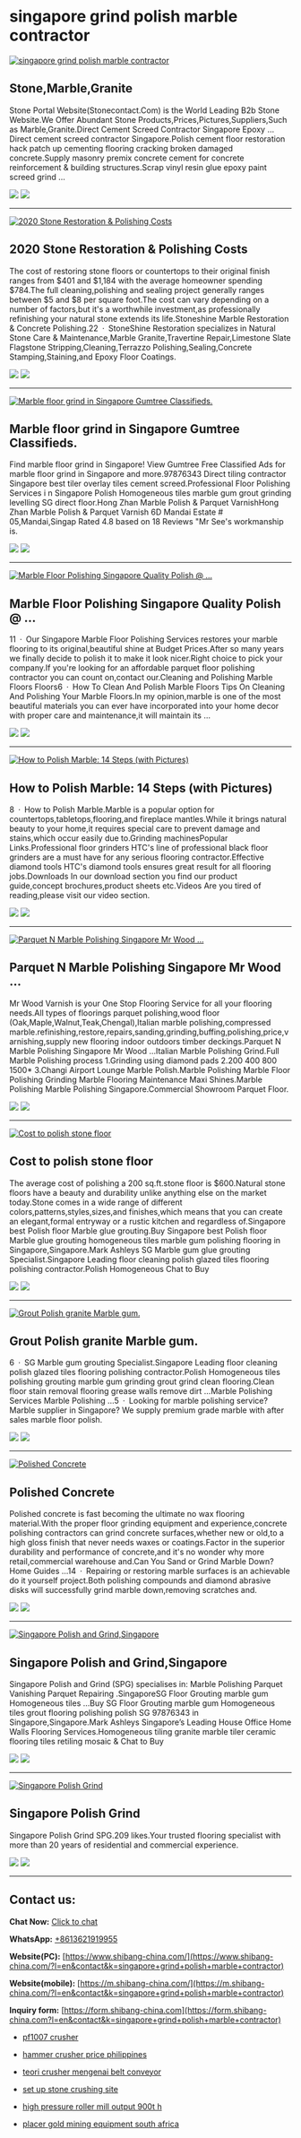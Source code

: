 # singapore grind polish marble contractor

<a href="https://swt.shibang-china.com/?l=en&img&k=singapore+grind+polish+marble+contractor" target="_blank">![singapore grind polish marble contractor](http://static.shibang-china.com/all-800x300/1452.jpg)</a>

## Stone,Marble,Granite
Stone Portal Website(Stonecontact.Com) is the World Leading B2b Stone Website.We Offer Abundant Stone Products,Prices,Pictures,Suppliers,Such as Marble,Granite.Direct Cement Screed Contractor Singapore Epoxy …Direct cement screed contractor Singapore.Polish cement floor restoration hack patch up cementing flooring cracking broken damaged concrete.Supply masonry premix concrete cement for concrete reinforcement &amp; building structures.Scrap vinyl resin glue epoxy paint screed grind …


<a href="https://whatsapp.shibangsoft.com/WhatsApp.php" target="_blank" title="WhatsApp">![](http://static.shibang-china.com/icon/whatsapp.png)</a> <a href="https://swt.shibang-china.com/?l=en&icon&k=singapore+grind+polish+marble+contractor" target="_blank">![](http://static.shibang-china.com/icon/chat-en.png)</a>

---

<a href="https://swt.shibang-china.com/?l=en&img&k=singapore+grind+polish+marble+contractor" target="_blank">![2020 Stone Restoration &amp; Polishing Costs](http://static.shibang-china.com/all-800x300/1443.jpg)</a>

## 2020 Stone Restoration &amp; Polishing Costs
The cost of restoring stone floors or countertops to their original finish ranges from $401 and $1,184 with the average homeowner spending $784.The full cleaning,polishing and sealing project generally ranges between $5 and $8 per square foot.The cost can vary depending on a number of factors,but it's a worthwhile investment,as professionally refinishing your natural stone extends its life.Stoneshine Marble Restoration &amp; Concrete Polishing.22&ensp;&#0183;&ensp;StoneShine Restoration specializes in Natural Stone Care &amp; Maintenance,Marble Granite,Travertine Repair,Limestone Slate Flagstone Stripping,Cleaning,Terrazzo Polishing,Sealing,Concrete Stamping,Staining,and Epoxy Floor Coatings.


<a href="https://whatsapp.shibangsoft.com/WhatsApp.php" target="_blank" title="WhatsApp">![](http://static.shibang-china.com/icon/whatsapp.png)</a> <a href="https://swt.shibang-china.com/?l=en&icon&k=singapore+grind+polish+marble+contractor" target="_blank">![](http://static.shibang-china.com/icon/chat-en.png)</a>

---

<a href="https://swt.shibang-china.com/?l=en&img&k=singapore+grind+polish+marble+contractor" target="_blank">![Marble floor grind in Singapore Gumtree Classifieds.](http://static.shibang-china.com/all-800x300/786.jpg)</a>

## Marble floor grind in Singapore Gumtree Classifieds.
Find marble floor grind in Singapore! View Gumtree Free Classified Ads for marble floor grind in Singapore and more.97876343 Direct tiling contractor Singapore best tiler overlay tiles cement screed.Professional Floor Polishing Services i n Singapore Polish Homogeneous tiles marble gum grout grinding levelling SG direct floor.Hong Zhan Marble Polish &amp; Parquet VarnishHong Zhan Marble Polish &amp; Parquet Varnish 6D Mandai Estate # 05,Mandai,Singap Rated 4.8 based on 18 Reviews &quot;Mr See's workmanship is.


<a href="https://whatsapp.shibangsoft.com/WhatsApp.php" target="_blank" title="WhatsApp">![](http://static.shibang-china.com/icon/whatsapp.png)</a> <a href="https://swt.shibang-china.com/?l=en&icon&k=singapore+grind+polish+marble+contractor" target="_blank">![](http://static.shibang-china.com/icon/chat-en.png)</a>

---

<a href="https://swt.shibang-china.com/?l=en&img&k=singapore+grind+polish+marble+contractor" target="_blank">![Marble Floor Polishing Singapore Quality Polish @ …](http://static.shibang-china.com/all-800x300/1425.jpg)</a>

## Marble Floor Polishing Singapore Quality Polish @ …
11&ensp;&#0183;&ensp;Our Singapore Marble Floor Polishing Services restores your marble flooring to its original,beautiful shine at Budget Prices.After so many years we finally decide to polish it to make it look nicer.Right choice to pick your company.If you're looking for an affordable parquet floor polishing contractor you can count on,contact our.Cleaning and Polishing Marble Floors Floors6&ensp;&#0183;&ensp;How To Clean And Polish Marble Floors Tips On Cleaning And Polishing Your Marble Floors.In my opinion,marble is one of the most beautiful materials you can ever have incorporated into your home decor with proper care and maintenance,it will maintain its …


<a href="https://whatsapp.shibangsoft.com/WhatsApp.php" target="_blank" title="WhatsApp">![](http://static.shibang-china.com/icon/whatsapp.png)</a> <a href="https://swt.shibang-china.com/?l=en&icon&k=singapore+grind+polish+marble+contractor" target="_blank">![](http://static.shibang-china.com/icon/chat-en.png)</a>

---

<a href="https://swt.shibang-china.com/?l=en&img&k=singapore+grind+polish+marble+contractor" target="_blank">![How to Polish Marble: 14 Steps (with Pictures)](http://static.shibang-china.com/all-800x300/616.jpg)</a>

## How to Polish Marble: 14 Steps (with Pictures)
8&ensp;&#0183;&ensp;How to Polish Marble.Marble is a popular option for countertops,tabletops,flooring,and fireplace mantles.While it brings natural beauty to your home,it requires special care to prevent damage and stains,which occur easily due to.Grinding machinesPopular Links.Professional floor grinders HTC's line of professional black floor grinders are a must have for any serious flooring contractor.Effective diamond tools HTC's diamond tools ensures great result for all flooring jobs.Downloads In our download section you find our product guide,concept brochures,product sheets etc.Videos Are you tired of reading,please visit our video section.


<a href="https://whatsapp.shibangsoft.com/WhatsApp.php" target="_blank" title="WhatsApp">![](http://static.shibang-china.com/icon/whatsapp.png)</a> <a href="https://swt.shibang-china.com/?l=en&icon&k=singapore+grind+polish+marble+contractor" target="_blank">![](http://static.shibang-china.com/icon/chat-en.png)</a>

---

<a href="https://swt.shibang-china.com/?l=en&img&k=singapore+grind+polish+marble+contractor" target="_blank">![Parquet N Marble Polishing Singapore Mr Wood …](http://static.shibang-china.com/all-800x300/1404.jpg)</a>

## Parquet N Marble Polishing Singapore Mr Wood …
Mr Wood Varnish is your One Stop Flooring Service for all your flooring needs.All types of floorings parquet polishing,wood floor (Oak,Maple,Walnut,Teak,Chengal),Italian marble polishing,compressed marble.refinishing,restore,repairs,sanding,grinding,buffing,polishing,price,varnishing,supply new flooring indoor outdoors timber deckings.Parquet N Marble Polishing Singapore Mr Wood …Italian Marble Polishing Grind.Full Marble Polishing process 1.Grinding using diamond pads 2.200 400 800 1500* 3.Changi Airport Lounge Marble Polish.Marble Polishing Marble Floor Polishing Grinding Marble Flooring Maintenance Maxi Shines.Marble Polishing Marble Polishing Singapore.Commercial Showroom Parquet Floor.


<a href="https://whatsapp.shibangsoft.com/WhatsApp.php" target="_blank" title="WhatsApp">![](http://static.shibang-china.com/icon/whatsapp.png)</a> <a href="https://swt.shibang-china.com/?l=en&icon&k=singapore+grind+polish+marble+contractor" target="_blank">![](http://static.shibang-china.com/icon/chat-en.png)</a>

---

<a href="https://swt.shibang-china.com/?l=en&img&k=singapore+grind+polish+marble+contractor" target="_blank">![Cost to polish stone floor](http://static.shibang-china.com/all-800x300/153.jpg)</a>

## Cost to polish stone floor
The average cost of polishing a 200 sq.ft.stone floor is $600.Natural stone floors have a beauty and durability unlike anything else on the market today.Stone comes in a wide range of different colors,patterns,styles,sizes,and finishes,which means that you can create an elegant,formal entryway or a rustic kitchen and regardless of.Singapore best Polish floor Marble glue grouting.Buy Singapore best Polish floor Marble glue grouting homogeneous tiles marble gum polishing flooring in Singapore,Singapore.Mark Ashleys SG Marble gum glue grouting Specialist.Singapore Leading floor cleaning polish glazed tiles flooring polishing contractor.Polish Homogeneous Chat to Buy


<a href="https://whatsapp.shibangsoft.com/WhatsApp.php" target="_blank" title="WhatsApp">![](http://static.shibang-china.com/icon/whatsapp.png)</a> <a href="https://swt.shibang-china.com/?l=en&icon&k=singapore+grind+polish+marble+contractor" target="_blank">![](http://static.shibang-china.com/icon/chat-en.png)</a>

---

<a href="https://swt.shibang-china.com/?l=en&img&k=singapore+grind+polish+marble+contractor" target="_blank">![Grout Polish granite Marble gum.](http://static.shibang-china.com/all-800x300/1312.jpg)</a>

## Grout Polish granite Marble gum.
6&ensp;&#0183;&ensp;SG Marble gum grouting Specialist.Singapore Leading floor cleaning polish glazed tiles flooring polishing contractor.Polish Homogeneous tiles polishing grouting marble gum grinding grout grind clean flooring.Clean floor stain removal flooring grease walls remove dirt …Marble Polishing Services Marble Polishing …5&ensp;&#0183;&ensp;Looking for marble polishing service? Marble supplier in Singapore? We supply premium grade marble with after sales marble floor polish.


<a href="https://whatsapp.shibangsoft.com/WhatsApp.php" target="_blank" title="WhatsApp">![](http://static.shibang-china.com/icon/whatsapp.png)</a> <a href="https://swt.shibang-china.com/?l=en&icon&k=singapore+grind+polish+marble+contractor" target="_blank">![](http://static.shibang-china.com/icon/chat-en.png)</a>

---

<a href="https://swt.shibang-china.com/?l=en&img&k=singapore+grind+polish+marble+contractor" target="_blank">![Polished Concrete](http://static.shibang-china.com/all-800x300/1312.jpg)</a>

## Polished Concrete
Polished concrete is fast becoming the ultimate no wax flooring material.With the proper floor grinding equipment and experience,concrete polishing contractors can grind concrete surfaces,whether new or old,to a high gloss finish that never needs waxes or coatings.Factor in the superior durability and performance of concrete,and it's no wonder why more retail,commercial warehouse and.Can You Sand or Grind Marble Down? Home Guides …14&ensp;&#0183;&ensp;Repairing or restoring marble surfaces is an achievable do it yourself project.Both polishing compounds and diamond abrasive disks will successfully grind marble down,removing scratches and.


<a href="https://whatsapp.shibangsoft.com/WhatsApp.php" target="_blank" title="WhatsApp">![](http://static.shibang-china.com/icon/whatsapp.png)</a> <a href="https://swt.shibang-china.com/?l=en&icon&k=singapore+grind+polish+marble+contractor" target="_blank">![](http://static.shibang-china.com/icon/chat-en.png)</a>

---

<a href="https://swt.shibang-china.com/?l=en&img&k=singapore+grind+polish+marble+contractor" target="_blank">![Singapore Polish and Grind,Singapore](http://static.shibang-china.com/all-800x300/45.jpg)</a>

## Singapore Polish and Grind,Singapore
Singapore Polish and Grind (SPG) specialises in: Marble Polishing Parquet Vanishing Parquet Repairing .SingaporeSG Floor Grouting marble gum Homogeneous tiles …Buy SG Floor Grouting marble gum Homogeneous tiles grout flooring polishing polish SG 97876343 in Singapore,Singapore.Mark Ashleys Singapore’s Leading House Office Home Walls Flooring Services.Homogeneous tiling granite marble tiler ceramic flooring tiles retiling mosaic &amp; Chat to Buy


<a href="https://whatsapp.shibangsoft.com/WhatsApp.php" target="_blank" title="WhatsApp">![](http://static.shibang-china.com/icon/whatsapp.png)</a> <a href="https://swt.shibang-china.com/?l=en&icon&k=singapore+grind+polish+marble+contractor" target="_blank">![](http://static.shibang-china.com/icon/chat-en.png)</a>

---

<a href="https://swt.shibang-china.com/?l=en&img&k=singapore+grind+polish+marble+contractor" target="_blank">![Singapore Polish Grind](http://static.shibang-china.com/all-800x300/697.jpg)</a>

## Singapore Polish Grind
Singapore Polish Grind SPG.209 likes.Your trusted flooring specialist with more than 20 years of residential and commercial experience.

<a href="https://whatsapp.shibangsoft.com/WhatsApp.php" target="_blank" title="WhatsApp">![](http://static.shibang-china.com/icon/whatsapp.png)</a> <a href="https://swt.shibang-china.com/?l=en&icon&k=singapore+grind+polish+marble+contractor" target="_blank">![](http://static.shibang-china.com/icon/chat-en.png)</a>

---
## Contact us:

**Chat Now:** [Click to chat](https://swt.shibang-china.com?l=en&contact&k=singapore+grind+polish+marble+contractor)

**WhatsApp:**  [+8613621919955](https://whatsapp.shibangsoft.com/WhatsApp.php)

**Website(PC):** [https://www.shibang-china.com/](https://www.shibang-china.com/?l=en&contact&k=singapore+grind+polish+marble+contractor)

**Website(mobile):** [https://m.shibang-china.com/](https://m.shibang-china.com/?l=en&contact&k=singapore+grind+polish+marble+contractor)

**Inquiry form:** [https://form.shibang-china.com](https://form.shibang-china.com?l=en&contact&k=singapore+grind+polish+marble+contractor)

* [pf1007 crusher](../150/pf1007%20crusher.md)

* [hammer crusher price philippines](../148/hammer%20crusher%20price%20philippines.md)

* [teori crusher mengenai belt conveyor](../143/teori%20crusher%20mengenai%20belt%20conveyor.md)

* [set up stone crushing site](../143/set%20up%20stone%20crushing%20site.md)

* [high pressure roller mill output 900t h](../147/high%20pressure%20roller%20mill%20output%20900t%20h.md)

* [placer gold mining equipment south africa](../149/placer%20gold%20mining%20equipment%20south%20africa.md)